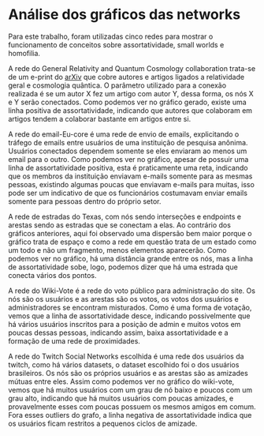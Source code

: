 # Análise dos gráficos das networks

 Para este trabalho, foram utilizadas cinco redes para mostrar o funcionamento de conceitos sobre assortatividade, small worlds e homofilia. 

 
  A rede do General Relativity and Quantum Cosmology collaboration trata-se de um e-print do [arXiv](https://arxiv.org) que cobre autores e artigos ligados a relatividade geral e cosmologia quântica. O parâmetro utilizado para a conexão realizada é se um autor X fez um artigo com autor Y, dessa forma, os nós X e Y serão conectados. Como podemos ver no gráfico gerado, existe uma linha positiva de assortatividade, indicando que autores que colaboram em artigos tendem a colaborar bastante em artigos entre si.


  A rede do email-Eu-core é uma rede de envio de emails, explicitando o tráfego de emails entre usuários de uma instituição de pesquisa anônima. Usuários conectados dependem somente se eles enviaram ao menos um email para o outro. Como podemos ver no gráfico, apesar de possuir uma linha de assortatividade positiva, esta é praticamente uma reta, indicando que os membros da instituição enviavam e-mails somente para as mesmas pessoas, existindo algumas poucas que enviavam e-mails para muitas, isso pode ser um indicativo de que os funcionários costumavam enviar emails somente para pessoas dentro do próprio setor.


  A rede de estradas do Texas, com nós sendo interseções e endpoints e arestas sendo as estradas que se conectam a elas. Ao contrário dos gráficos anteriores, aqui foi observado uma dispersão bem maior porque o gráfico trata de espaço e como a rede em questão trata de um estado como um todo e não um fragmento, menos elementos aparecerão. Como podemos ver no gráfico, há uma distância grande entre os nós, mas a linha de assortatividade sobe, logo, podemos dizer que há uma estrada que conecta vários dos pontos.


  A rede do Wiki-Vote é a rede do voto público para administração do site. Os nós são os usuários e as arestas são os votos, os votos dos usuários e administradores se encontram misturados. Como é uma forma de votação, vemos que a linha de assortatividade desce, indicando possivelmente que há vários usuários inscritos para a posição de admin e muitos votos em poucas dessas pessoas, indicando assim, baixa assortatividade e a formação de uma rede de proximidades.


  A rede do Twitch Social Networks escolhida é uma rede dos usuários da twitch, como há vários datasets, o dataset escolhido foi o dos usuários brasileiros. Os nós são os próprios usuários e as arestas são as amizades mútuas entre eles. Assim como podemos ver no gráfico do wiki-vote, vemos que há muitos usuários com um grau de nó baixo e poucos com um grau alto, indicando que há muitos usuários com poucas amizades, e provavelmente esses com poucas possuem os mesmos amigos em comum. Fora esses outliers do grafo, a linha negativa de assortatividade indica que os usuários ficam restritos a pequenos ciclos de amizade.

